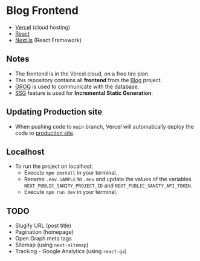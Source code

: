 # Blog Frontend

- [Vercel](https://vercel.com/) (cloud hosting)
- [React](https://reactjs.org/)
- [Next.js](https://nextjs.org/) (React Framework)

## Notes

- The frontend is in the Vercel cloud, on a free tire plan.
- This repository contains all **frontend** from the [Blog](https://github.com/nandotess/blog) project.
- [GROQ](https://www.sanity.io/docs/groq) is used to communicate with the database.
- [SSG](https://vercel.com/blog/nextjs-server-side-rendering-vs-static-generation) feature is used for **Incremental Static Generation**.

## Updating Production site

- When pushing code to `main` branch, Vercel will automatically deploy the code to [production site](https://blog-digital-extremes.vercel.app/).

## Localhost

- To run the project on localhost:
  - Execute `npm install` in your terminal.
  - Rename `.env.SAMPLE` to `.env` and update the values of the variables `NEXT_PUBLIC_SANITY_PROJECT_ID` and `NEXT_PUBLIC_SANITY_API_TOKEN`.
  - Execute `npm run dev` in your terminal.

## TODO

- Slugify URL (post title)
- Pagination (homepage)
- Open Graph meta tags
- Sitemap (using `next-sitemap`)
- Tracking - Google Analytics (using `react-ga`)
